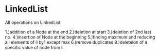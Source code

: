 # LinkedList
All operations on LinkedList


1.)addition of a Node at the end
2.)deletion at start
3.)deletion of 2nd last no.
4.)insertion of Node at the beginning
5.)finding maximum and reducing all elements of ll by1 except max
6.)remove duplicates
9.)deleteion of a specific value of node from ll
